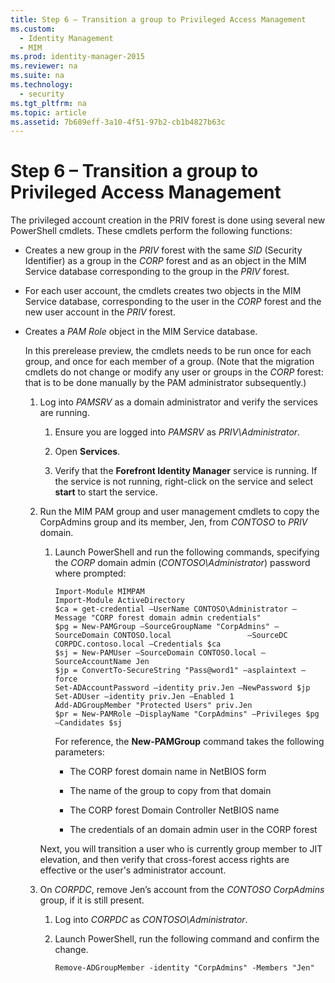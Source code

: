 ```yaml
---
title: Step 6 – Transition a group to Privileged Access Management
ms.custom: 
  - Identity Management
  - MIM
ms.prod: identity-manager-2015
ms.reviewer: na
ms.suite: na
ms.technology: 
  - security
ms.tgt_pltfrm: na
ms.topic: article
ms.assetid: 7b689eff-3a10-4f51-97b2-cb1b4827b63c
---
```

# Step 6 – Transition a group to Privileged Access Management
The privileged account creation in the PRIV forest is done using several new PowerShell cmdlets.  These cmdlets perform the following functions:

-   Creates a new group in the *PRIV* forest with the same *SID* (Security Identifier) as a group in the *CORP* forest and as an object in the MIM Service database corresponding to the group in the *PRIV* forest.

-   For each user account, the cmdlets creates two objects in the MIM Service database, corresponding to the user in the *CORP* forest and the new user account in the *PRIV* forest.

-   Creates a *PAM Role* object in the MIM Service database.

    In this prerelease preview, the cmdlets needs to be run once for each group, and once for each member of a group.  (Note that the migration cmdlets do not change or modify any user or groups in the *CORP* forest: that is to be done manually by the PAM administrator subsequently.)

    1.  Log into *PAMSRV* as a domain administrator and verify the services are running.

        1.  Ensure you are logged into *PAMSRV* as *PRIV\Administrator*.

        2.  Open **Services**.

        3.  Verify that the **Forefront Identity Manager** service is running.  If the service is not running, right-click on the service and select **start** to start the service.

    2.  Run the MIM PAM group and user management cmdlets to copy the CorpAdmins group and its member, Jen, from *CONTOSO* to *PRIV* domain.

        1.  Launch PowerShell and run the following commands, specifying the *CORP* domain admin (*CONTOSO\Administrator*) password where prompted:

            ```
            Import-Module MIMPAM
            Import-Module ActiveDirectory
            $ca = get-credential –UserName CONTOSO\Administrator –Message "CORP forest domain admin credentials"
            $pg = New-PAMGroup –SourceGroupName "CorpAdmins" –SourceDomain CONTOSO.local                 –SourceDC CORPDC.contoso.local –Credentials $ca 
            $sj = New-PAMUser –SourceDomain CONTOSO.local –SourceAccountName Jen 
            $jp = ConvertTo-SecureString "Pass@word1" –asplaintext –force
            Set-ADAccountPassword –identity priv.Jen –NewPassword $jp
            Set-ADUser –identity priv.Jen –Enabled 1 
            Add-ADGroupMember "Protected Users" priv.Jen
            $pr = New-PAMRole –DisplayName "CorpAdmins" –Privileges $pg –Candidates $sj
            ```
            For reference, the **New-PAMGroup** command takes the following parameters:

            -   The CORP forest domain name in NetBIOS form

            -   The name of the group to copy from that domain

            -   The CORP forest Domain Controller NetBIOS name

            -   The credentials of an domain admin user in the CORP forest

        Next, you will transition a user who is currently group member to JIT elevation, and then verify that cross-forest access rights are effective or the user's administrator account.

    3.  On *CORPDC*, remove Jen’s account from the *CONTOSO CorpAdmins* group, if it is still present.

        1.  Log into *CORPDC* as *CONTOSO\Administrator*.

        2.  Launch PowerShell, run the following command and confirm the change.

            ```
            Remove-ADGroupMember -identity "CorpAdmins" -Members "Jen"
            ```

